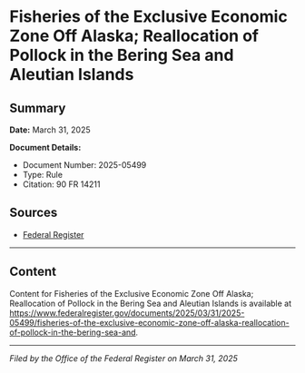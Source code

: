 # Fisheries of the Exclusive Economic Zone Off Alaska; Reallocation of Pollock in the Bering Sea and Aleutian Islands

## Summary

**Date:** March 31, 2025

**Document Details:**
- Document Number: 2025-05499
- Type: Rule
- Citation: 90 FR 14211

## Sources
- [Federal Register](https://www.federalregister.gov/documents/2025/03/31/2025-05499/fisheries-of-the-exclusive-economic-zone-off-alaska-reallocation-of-pollock-in-the-bering-sea-and)

---

## Content

Content for Fisheries of the Exclusive Economic Zone Off Alaska; Reallocation of Pollock in the Bering Sea and Aleutian Islands is available at https://www.federalregister.gov/documents/2025/03/31/2025-05499/fisheries-of-the-exclusive-economic-zone-off-alaska-reallocation-of-pollock-in-the-bering-sea-and.

---

*Filed by the Office of the Federal Register on March 31, 2025*
